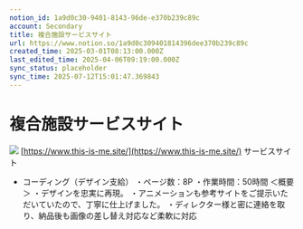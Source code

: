 ```yaml
---
notion_id: 1a9d0c30-9401-8143-96de-e370b239c89c
account: Secondary
title: 複合施設サービスサイト
url: https://www.notion.so/1a9d0c309401814396dee370b239c89c
created_time: 2025-03-01T08:13:00.000Z
last_edited_time: 2025-04-06T09:19:00.000Z
sync_status: placeholder
sync_time: 2025-07-12T15:01:47.369843
---
```

# 複合施設サービスサイト

![](https://prod-files-secure.s3.us-west-2.amazonaws.com/d58fe38c-a9d4-4466-aed9-85604b7b2c6d/132fb5aa-aa4f-4752-89f1-21efc53e9cb6/198eacf2157e5726fde5ae779345dab2.gif?X-Amz-Algorithm=AWS4-HMAC-SHA256&X-Amz-Content-Sha256=UNSIGNED-PAYLOAD&X-Amz-Credential=ASIAZI2LB466QV34V55V%2F20250719%2Fus-west-2%2Fs3%2Faws4_request&X-Amz-Date=20250719T065931Z&X-Amz-Expires=3600&X-Amz-Security-Token=IQoJb3JpZ2luX2VjEIX%2F%2F%2F%2F%2F%2F%2F%2F%2F%2FwEaCXVzLXdlc3QtMiJGMEQCIC746mP2Ks%2BSsyJ4Y4gP5TwtfuiZnySa8430XEiWV6mmAiBOWj9g80P%2B05QyaqlinUqwBYpmtYN%2FC7WV3IiPtLEfeyqIBAie%2F%2F%2F%2F%2F%2F%2F%2F%2F%2F8BEAAaDDYzNzQyMzE4MzgwNSIMgjZK5B8gopnFFea%2FKtwDWeHe6ryJSLnk97NVBc21iPG0PmRxn0sAnynGDEkL%2FPH1ttybPyM2wCF1cKJ5%2FYJkGJHrUHZ0j3iO6V05b8H76Ht8kW%2F6b4dou4%2BmYs9vIQf65%2BddH1vOkslVBWM8IaC4W0ZvvT9bcN6WXn0bASfcyJ6PUnnfxicOFoLxeQ84FDfihF7%2BK4eGz1jtwdOA2O03dIzp87UeWlda4m%2BuEMhynx%2Fs7GTDOctf43R6fMdXrs8G%2FiKr9Sa9bF1CyLvNP95CD168OM5iBNa6vcJUlcopTNoySKf7ET9IpTJ%2BLmLexXCJHidtLhIVmIw8BU2UdOMVeEULy1ec9%2BRK7rFNpkm7wN9PTWRdR%2FkFs%2FmoBb8ENBIkuS02Vzats0ZvEU5bVuPlagiLuhgu40TfIWfn%2BRYOtiNgKiHTpip8EiDmyMO9By22aEmf4gyD8pP4lKntVpiXW8AvvcCVLgqvMXvFtzoHlmrUY0b4BS%2Fg04%2FD%2BNrnuoaQ0fZKRVBHh7MPnkmM5C5fXw4bhAHtEQCfJYmd5hjobnAFjJPkyiaylL45VbyEFfEpu3OzWOHXILzZJXOluVqAevwVHlFVi%2BAEJxC8RsqOBcrgppWaE%2FJCWFfBxqu00nO0uFxiXMHerMHHvjQw%2FcTswwY6pgEK%2FSjtgoGF2GLjOpLHu1Qfjunh4iNIwzuIQfbGSQcv9YwZ1%2BfVWJ5vvgm4wtbNYjaiv%2BhUfTwjQSlq2yjoh9BwBiNCloe39sZWipptb4RUksl%2FlXL5Y12PvzeDHrxAvRabovjHuUkYr%2BeSNdS3hUoz%2Flx0kDRo2zbe%2BZkfajHvFKKWJ7iuBULN0DXc2XD4%2Bgr%2B7fmoYGkPikVCQmq2rt9BYeSED4G6&X-Amz-Signature=e09da28e3e67ba6165ce887909b406bfeb9f3108c4324b4ebd804373fb40aa92&X-Amz-SignedHeaders=host&x-amz-checksum-mode=ENABLED&x-id=GetObject)
[https://www.this-is-me.site/](https://www.this-is-me.site/)
サービスサイト
  - コーディング（デザイン支給）
・ページ数：8P
・作業時間：50時間
＜概要＞
・デザインを忠実に再現。
・アニメーションも参考サイトをご提示いただいていたので、丁寧に仕上げました。
・ディレクター様と密に連絡を取り、納品後も画像の差し替え対応など柔軟に対応
  